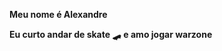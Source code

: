 <b>Meu nome é Alexandre</b>
 </tr>
<b>Eu curto andar de skate 🛹</b>
 <tr>
<b>e amo jogar warzone</b> 
